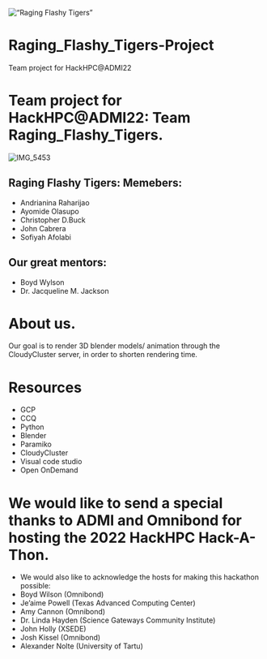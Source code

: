 
![“Raging Flashy Tigers”](https://user-images.githubusercontent.com/78986606/161546049-facb2423-dbaa-4ec5-b0d3-ac6237a246df.png)



# Raging_Flashy_Tigers-Project
Team project for HackHPC@ADMI22


# Team project for HackHPC@ADMI22: Team Raging_Flashy_Tigers.


![IMG_5453](https://user-images.githubusercontent.com/12969811/161632680-832d336e-bd93-4109-bc78-45d82530377c.jpeg)


## Raging Flashy Tigers: Memebers:
- Andrianina Raharijao
- Ayomide Olasupo
- Christopher D.Buck
- John Cabrera 
- Sofiyah Afolabi


## Our great mentors: 
- Boyd Wylson
- Dr. Jacqueline M. Jackson


# About us.

Our goal is to render 3D blender models/ animation through the CloudyCluster server, in order to shorten rendering time.


# Resources

- GCP
- CCQ
- Python
- Blender
- Paramiko
- CloudyCluster
- Visual code studio
- Open OnDemand


# We would like to send a special thanks to ADMI and Omnibond for hosting the 2022 HackHPC Hack-A-Thon.
- We would also like to acknowledge the hosts for making this hackathon possible: 
- Boyd Wilson (Omnibond)
- Je’aime Powell (Texas Advanced Computing Center) 
- Amy Cannon (Omnibond)
- Dr. Linda Hayden (Science Gateways Community Institute)
- John Holly (XSEDE)
- Josh Kissel (Omnibond)
- Alexander Nolte (University of Tartu)

##
